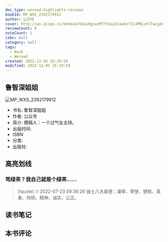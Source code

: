 ```yaml
---
doc_type: weread-highlights-reviews
bookId: MP_WXS_2392179912
author: 公众号
cover: http://wx.qlogo.cn/mmhead/Q3auHgzwzM7YtGqzdiaaDzfZl4M9LxFJTwLgeBFRMNbSMwJuRNeV4Aw/0
reviewCount: 0
noteCount: 1
isbn: null
category: null
tags:
  - Book
  - Weread
created: 2022-12-05 16:39:59
modified: 2022-12-05 16:39:59
---
```


## 鲁智深姐姐

![MP_WXS_2392179912](http://wx.qlogo.cn/mmhead/Q3auHgzwzM7YtGqzdiaaDzfZl4M9LxFJTwLgeBFRMNbSMwJuRNeV4Aw/0)
- 书名: 鲁智深姐姐
- 作者: 公众号
- 简介: 撰稿人：一个过气女主持。
- 出版时间: 
- ISBN: 
- 分类: 
- 出版社: 

## 高亮划线

### 骂绿茶？我自己就是个绿茶……


> [!quote] ⏱ 2022-07-23 09:36:26
> 骑士八大美德：谦卑、荣誉、牺牲、英勇、怜悯、精神、诚实、公正。
 



## 读书笔记


## 本书评论

